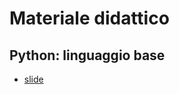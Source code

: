 # Materiale didattico

## Python: linguaggio base 
  * [slide](http://aimagelab.ing.unimo.it/files/ifoa/T3-python_intro.pdf)
